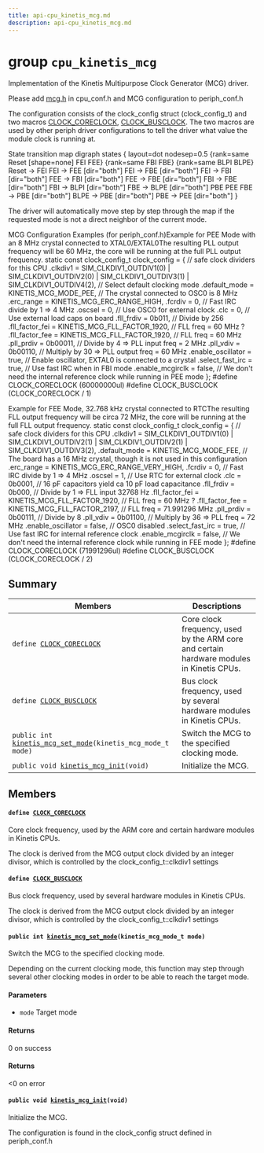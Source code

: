 ```yaml
---
title: api-cpu_kinetis_mcg.md
description: api-cpu_kinetis_mcg.md
---
```

# group `cpu_kinetis_mcg` 

Implementation of the Kinetis Multipurpose Clock Generator (MCG) driver.

Please add [mcg.h](./doc/starlight-docs/src/content/docs/apidoc/api-undefined.md#mcg_8h) in cpu_conf.h and MCG configuration to periph_conf.h

The configuration consists of the clock_config struct (clock_config_t) and two macros [CLOCK_CORECLOCK](./doc/starlight-docs/src/content/docs/apidoc/api-undefined.md#boards_2yarm_2include_2periph__conf_8h_1afc465f12242e68f6c3695caa3ba0a169), [CLOCK_BUSCLOCK](./doc/starlight-docs/src/content/docs/apidoc/api-undefined.md#group__cpu__kinetis__mcg_1ga47b8fb0bde3602f542629a3a73f3cb96). The two macros are used by other periph driver configurations to tell the driver what value the module clock is running at.

State transition map
             digraph states {
               layout=dot
               nodesep=0.5
               {rank=same Reset [shape=none] FEI FEE}
               {rank=same FBI FBE}
               {rank=same BLPI BLPE}
               Reset -> FEI
               FEI -> FEE [dir="both"]
               FEI -> FBE [dir="both"]
               FEI -> FBI [dir="both"]
               FEE -> FBI [dir="both"]
               FEE -> FBE [dir="both"]
               FBI -> FBE [dir="both"]
               FBI -> BLPI [dir="both"]
               FBE -> BLPE [dir="both"]
               PBE
               PEE
               FBE -> PBE [dir="both"]
               BLPE -> PBE [dir="both"]
               PBE -> PEE [dir="both"]
             }
             

The driver will automatically move step by step through the map if the requested mode is not a direct neighbor of the current mode.

MCG Configuration Examples (for periph_conf.h)Example for PEE Mode with an 8 MHz crystal connected to XTAL0/EXTAL0The resulting PLL output frequency will be 60 MHz, the core will be running at the full PLL output frequency. static const clock_config_t clock_config = {
    // safe clock dividers for this CPU
    .clkdiv1 = SIM_CLKDIV1_OUTDIV1(0) | SIM_CLKDIV1_OUTDIV2(0) |
               SIM_CLKDIV1_OUTDIV3(1) | SIM_CLKDIV1_OUTDIV4(2),
    // Select default clocking mode
    .default_mode = KINETIS_MCG_MODE_PEE,
    // The crystal connected to OSC0 is 8 MHz
    .erc_range = KINETIS_MCG_ERC_RANGE_HIGH,
    .fcrdiv = 0, // Fast IRC divide by 1 => 4 MHz
    .oscsel = 0, // Use OSC0 for external clock
    .clc = 0, // Use external load caps on board
    .fll_frdiv = 0b011, // Divide by 256
    .fll_factor_fei = KINETIS_MCG_FLL_FACTOR_1920, // FLL freq = 60 MHz ?
    .fll_factor_fee = KINETIS_MCG_FLL_FACTOR_1920, // FLL freq = 60 MHz
    .pll_prdiv = 0b00011, // Divide by 4 => PLL input freq = 2 MHz
    .pll_vdiv = 0b00110, // Multiply by 30 => PLL output freq = 60 MHz
    .enable_oscillator = true, // Enable oscillator, EXTAL0 is connected to a crystal
    .select_fast_irc = true, // Use fast IRC when in FBI mode
    .enable_mcgirclk = false, // We don't need the internal reference clock while running in PEE mode
};
#define CLOCK_CORECLOCK              (60000000ul)
#define CLOCK_BUSCLOCK               (CLOCK_CORECLOCK / 1)

Example for FEE Mode, 32.768 kHz crystal connected to RTCThe resulting FLL output frequency will be circa 72 MHz, the core will be running at the full FLL output frequency. static const clock_config_t clock_config = {
    // safe clock dividers for this CPU
    .clkdiv1 = SIM_CLKDIV1_OUTDIV1(0) | SIM_CLKDIV1_OUTDIV2(1) |
               SIM_CLKDIV1_OUTDIV2(1) | SIM_CLKDIV1_OUTDIV3(2),
    .default_mode = KINETIS_MCG_MODE_FEE,
    // The board has a 16 MHz crystal, though it is not used in this configuration
    .erc_range = KINETIS_MCG_ERC_RANGE_VERY_HIGH,
    .fcrdiv = 0, // Fast IRC divide by 1 => 4 MHz
    .oscsel = 1, // Use RTC for external clock
    .clc = 0b0001, // 16 pF capacitors yield ca 10 pF load capacitance
    .fll_frdiv = 0b000, // Divide by 1 => FLL input 32768 Hz
    .fll_factor_fei = KINETIS_MCG_FLL_FACTOR_1920, // FLL freq = 60 MHz ?
    .fll_factor_fee = KINETIS_MCG_FLL_FACTOR_2197, // FLL freq = 71.991296 MHz
    .pll_prdiv = 0b00111, // Divide by 8
    .pll_vdiv = 0b01100, // Multiply by 36 => PLL freq = 72 MHz
    .enable_oscillator = false, // OSC0 disabled
    .select_fast_irc = true, // Use fast IRC for internal reference clock
    .enable_mcgirclk = false, // We don't need the internal reference clock while running in FEE mode
};
#define CLOCK_CORECLOCK              (71991296ul)
#define CLOCK_BUSCLOCK               (CLOCK_CORECLOCK / 2)

## Summary

 Members                        | Descriptions                                
--------------------------------|---------------------------------------------
`define `[`CLOCK_CORECLOCK`](#group__cpu__kinetis__mcg_1gafc465f12242e68f6c3695caa3ba0a169)            | Core clock frequency, used by the ARM core and certain hardware modules in Kinetis CPUs.
`define `[`CLOCK_BUSCLOCK`](#group__cpu__kinetis__mcg_1ga47b8fb0bde3602f542629a3a73f3cb96)            | Bus clock frequency, used by several hardware modules in Kinetis CPUs.
`public int `[`kinetis_mcg_set_mode`](#group__cpu__kinetis__mcg_1ga8300c73075c4d426cd6caa6b126aae2c)`(kinetis_mcg_mode_t mode)`            | Switch the MCG to the specified clocking mode.
`public void `[`kinetis_mcg_init`](#group__cpu__kinetis__mcg_1gaba884dd0d9798f77024d147d07afd162)`(void)`            | Initialize the MCG.

## Members

#### `define `[`CLOCK_CORECLOCK`](#group__cpu__kinetis__mcg_1gafc465f12242e68f6c3695caa3ba0a169) 

Core clock frequency, used by the ARM core and certain hardware modules in Kinetis CPUs.

The clock is derived from the MCG output clock divided by an integer divisor, which is controlled by the clock_config_t::clkdiv1 settings

#### `define `[`CLOCK_BUSCLOCK`](#group__cpu__kinetis__mcg_1ga47b8fb0bde3602f542629a3a73f3cb96) 

Bus clock frequency, used by several hardware modules in Kinetis CPUs.

The clock is derived from the MCG output clock divided by an integer divisor, which is controlled by the clock_config_t::clkdiv1 settings

#### `public int `[`kinetis_mcg_set_mode`](#group__cpu__kinetis__mcg_1ga8300c73075c4d426cd6caa6b126aae2c)`(kinetis_mcg_mode_t mode)` 

Switch the MCG to the specified clocking mode.

Depending on the current clocking mode, this function may step through several other clocking modes in order to be able to reach the target mode.

#### Parameters
* `mode` Target mode

#### Returns
0 on success 

#### Returns
<0 on error

#### `public void `[`kinetis_mcg_init`](#group__cpu__kinetis__mcg_1gaba884dd0d9798f77024d147d07afd162)`(void)` 

Initialize the MCG.

The configuration is found in the clock_config struct defined in periph_conf.h

